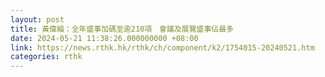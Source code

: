 ```yaml
---
layout: post
title: 黃偉綸：全年盛事加碼至逾210項　會議及展覽盛事佔最多
date: 2024-05-21 11:38:26.000000000 +08:00
link: https://news.rthk.hk/rthk/ch/component/k2/1754015-20240521.htm
categories: rthk
---
```



